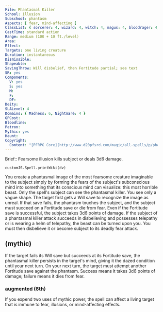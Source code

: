 ```yaml
---
File: Phantasmal Killer
School: illusion
Subschool: phantasm
Aspects: [ fear, mind-affecting ]
ClassList: { sorcerer: 4, wizard: 4, witch: 4, magus: 4, bloodrager: 4, psychic: 4, mesmerist: 4, spiritualist: 4, medium: 3 }
CastTime: standard action
Range: medium (100 + 10 ft./level)
Area: 
Effect: 
Targets: one living creature
Duration: instantaneous
Dismissible: 
Shapeable: 
SavingThrow: Will disbelief, then Fortitude partial; see text
SR: yes
Components:
  V: yes
  S: yes
  M: 
  F: 
  DF: 
Deity: 
SLALevel: 4
Domains: { Madness: 6, Nightmare: 4 }
GPCost: 
Bloodline: 
Patron: 
Mythic: yes
Haunt: 
Copyright:
  Content: "[PFRPG Core](http://www.d20pfsrd.com/magic/all-spells/p/phantasmal-killer)"
---
```

Brief:: Fearsome illusion kills subject or deals 3d6 damage.

```dataviewjs
customJS.Spell.printWiki(dv)
```

You create a phantasmal image of the most fearsome creature imaginable to the subject simply by forming the fears of the subject's subconscious mind into something that its conscious mind can visualize: this most horrible beast. Only the spell's subject can see the phantasmal killer. You see only a vague shape. The target first gets a Will save to recognize the image as unreal. If that save fails, the phantasm touches the subject, and the subject must succeed on a Fortitude save or die from fear.  Even if the Fortitude save is successful, the subject takes 3d6 points of damage.  If the subject of a phantasmal killer attack succeeds in disbelieving and possesses telepathy or is wearing a helm of telepathy, the beast can be turned upon you. You must then disbelieve it or become subject to its deadly fear attack.


## (mythic)

If the target fails its Will save but succeeds at its Fortitude save, the phantasmal killer persists in the target's mind, giving it the dazed condition until your next turn. On your next turn, the target must attempt another Fortitude save against the phantasm. Success means it takes 3d6 points of damage; failure means it dies from fear.


### augmented (6th)

If you expend two uses of mythic power, the spell can affect a living target that is immune to fear, illusions, or mind-affecting effects.
